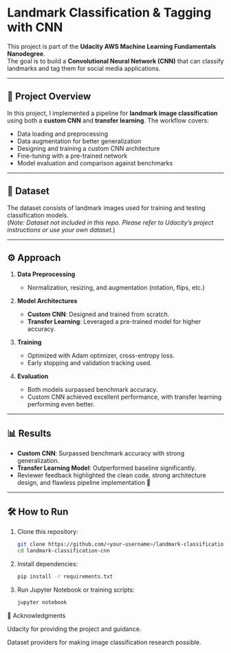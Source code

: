 # Landmark Classification & Tagging with CNN

This project is part of the **Udacity AWS Machine Learning Fundamentals Nanodegree**.  
The goal is to build a **Convolutional Neural Network (CNN)** that can classify landmarks and tag them for social media applications.  

---

## 📌 Project Overview
In this project, I implemented a pipeline for **landmark image classification** using both a **custom CNN** and **transfer learning**. The workflow covers:
- Data loading and preprocessing
- Data augmentation for better generalization
- Designing and training a custom CNN architecture
- Fine-tuning with a pre-trained network
- Model evaluation and comparison against benchmarks  

---

## 📂 Dataset
The dataset consists of landmark images used for training and testing classification models.  
(*Note: Dataset not included in this repo. Please refer to Udacity’s project instructions or use your own dataset.*)

---

## ⚙️ Approach
1. **Data Preprocessing**  
   - Normalization, resizing, and augmentation (rotation, flips, etc.)  

2. **Model Architectures**  
   - **Custom CNN**: Designed and trained from scratch.  
   - **Transfer Learning**: Leveraged a pre-trained model for higher accuracy.  

3. **Training**  
   - Optimized with Adam optimizer, cross-entropy loss.  
   - Early stopping and validation tracking used.  

4. **Evaluation**  
   - Both models surpassed benchmark accuracy.  
   - Custom CNN achieved excellent performance, with transfer learning performing even better.  

---

## 📊 Results
- **Custom CNN**: Surpassed benchmark accuracy with strong generalization.  
- **Transfer Learning Model**: Outperformed baseline significantly.  
- Reviewer feedback highlighted the clean code, strong architecture design, and flawless pipeline implementation 🚀  

---

## 🛠️ How to Run
1. Clone this repository:
   ```bash
   git clone https://github.com/<your-username>/landmark-classification-cnn.git
   cd landmark-classification-cnn
2. Install dependencies:
   ```bash
   pip install -r requirements.txt
3. Run Jupyter Notebook or training scripts:
   ```bash
   jupyter notebook

🙏 Acknowledgments

Udacity for providing the project and guidance.

Dataset providers for making image classification research possible.











